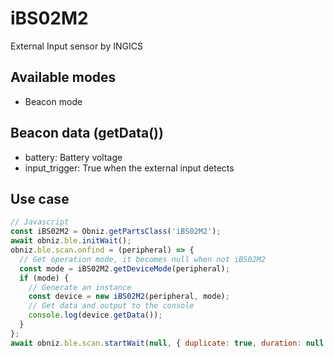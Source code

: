 # iBS02M2

External Input sensor by INGICS

## Available modes

- Beacon mode

## Beacon data (getData())

- battery: Battery voltage
- input_trigger: True when the external input detects

## Use case

```javascript
// Javascript
const iBS02M2 = Obniz.getPartsClass('iBS02M2');
await obniz.ble.initWait();
obniz.ble.scan.onfind = (peripheral) => {
  // Get operation mode, it becomes null when not iBS02M2
  const mode = iBS02M2.getDeviceMode(peripheral);
  if (mode) {
    // Generate an instance
    const device = new iBS02M2(peripheral, mode);
    // Get data and output to the console
    console.log(device.getData());
  }
};
await obniz.ble.scan.startWait(null, { duplicate: true, duration: null });
```
